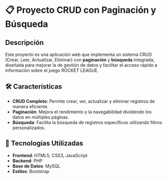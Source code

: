 # 📋 Proyecto CRUD con Paginación y Búsqueda

## Descripción
Este proyecto es una aplicación web que implementa un sistema CRUD (Crear, Leer, Actualizar, Eliminar) con **paginación** y **búsqueda** integrada, diseñada para mejorar la de gestión de datos y facilitar el acceso rápido a información sobre el juego ROCKET LEAGUE.

## 🛠️ Características

- **CRUD Completo**: Permite crear, ver, actualizar y eliminar registros de manera eficiente.
- **Paginación**: Mejora el rendimiento y la navegabilidad dividiendo los datos en múltiples páginas.
- **Búsqueda**: Facilita la búsqueda de registros específicos utilizando filtros personalizados.

## 🎨 Tecnologías Utilizadas

- **Frontend**: HTML5, CSS3, JavaScript
- **Backend**: PHP
- **Base de Datos**: MySQL
- **Estilos**: Bootstrap 
